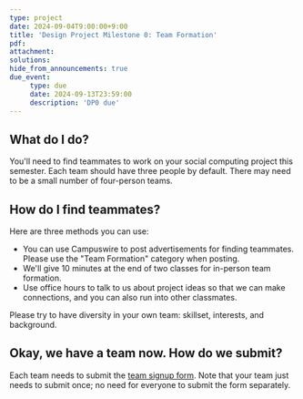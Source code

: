 ```yaml
---
type: project
date: 2024-09-04T9:00:00+9:00
title: 'Design Project Milestone 0: Team Formation'
pdf:
attachment:
solutions:
hide_from_announcements: true
due_event: 
     type: due
     date: 2024-09-13T23:59:00
     description: 'DP0 due'
---
```

## What do I do?
You'll need to find teammates to work on your social computing project this semester. Each team should have three people by default. There may need to be a small number of four-person teams.

## How do I find teammates?

Here are three methods you can use:

- You can use Campuswire to post advertisements for finding teammates. Please use the "Team Formation" category when posting.
- We'll give 10 minutes at the end of two classes for in-person team formation.
- Use office hours to talk to us about project ideas so that we can make connections, and you can also run into other classmates.

Please try to have diversity in your own team: skillset, interests, and background.

## Okay, we have a team now. How do we submit?
Each team needs to submit the [team signup form](https://forms.gle/kEmLdrDp7CQ7YYvcA). Note that your team just needs to submit once; no need for everyone to submit the form separately.